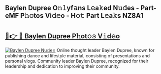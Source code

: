 ## Baylen Dupree O𝚗𝚕yf𝚊ns L𝚎a𝚔ed N𝚞𝚍es - Part-eMF P𝚑𝚘tos Vi𝚍𝚎o - H𝚘𝚝 Part L𝚎a𝚔s NZ8A1

# <h2><a href="http://kf6um5.oniu.top/?m=Baylen+Dupree">🔗👉 🔴 Baylen Dupree P𝚑ot𝚘𝚜 V𝚒d𝚎o</a></h2>

[![Baylen Dupree Nu𝚍e𝚜](https://i.imgur.com/0qMVB7G.gif)](http://kf6um5.oniu.top/?m=Baylen+Dupree)
Online thought leader Baylen Dupree, known for publishing dance and lifestyle material, consisting of presentations and personal vlogs. Community leader Baylen Dupree, recognized for their leadership and dedication to improving their community.  
